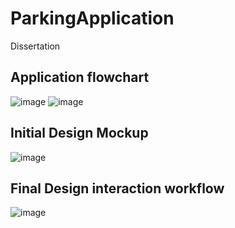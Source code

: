 # ParkingApplication
Dissertation

## Application flowchart

![image](https://user-images.githubusercontent.com/74015697/211216827-e6f53691-8691-4b5e-85b5-e19f1bc25102.png)
![image](https://user-images.githubusercontent.com/74015697/211216853-18bb1bf5-005e-4878-a1e1-1070c0c2731d.png)


## Initial Design Mockup
![image](https://user-images.githubusercontent.com/74015697/211216873-7db9b4fc-dc05-483e-9956-ea3ae573a80f.png)

## Final Design interaction workflow
![image](https://user-images.githubusercontent.com/74015697/211216888-3c8c2c01-7f0b-41e1-b1c3-2938fadde740.png)
